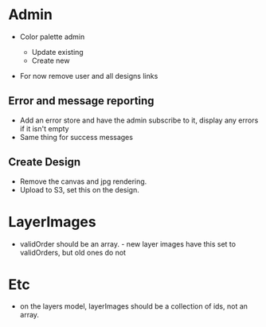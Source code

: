 # Admin
- Color palette admin
  - Update existing
  - Create new

- For now remove user and all designs links

## Error and message reporting
- Add an error store and have the admin subscribe to it, display any errors if it isn't empty
- Same thing for success messages

## Create Design
- Remove the canvas and jpg rendering.
- Upload to S3, set this on the design.

# LayerImages
- validOrder should be an array. - new layer images have this set to validOrders, but old ones do not

# Etc
- on the layers model, layerImages should be a collection of ids, not an array.
